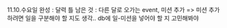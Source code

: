 11.10.수요일
완성 : 달력 틀
남은 것 : 다른 달로 오가는 event, 미션 추가 => 미션 추가하려면 일을 구분해야 할 지도 생각.. db에 일-미션을 넣어야 할 지 고민해봐야
